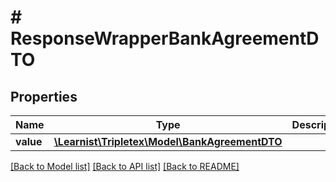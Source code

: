 # # ResponseWrapperBankAgreementDTO

## Properties

Name | Type | Description | Notes
------------ | ------------- | ------------- | -------------
**value** | [**\Learnist\Tripletex\Model\BankAgreementDTO**](BankAgreementDTO.md) |  | [optional]

[[Back to Model list]](../../README.md#models) [[Back to API list]](../../README.md#endpoints) [[Back to README]](../../README.md)
